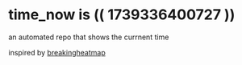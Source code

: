 # time_now is (( 1739336400727 ))

an automated repo that shows the currnent time

inspired by [breakingheatmap](https://github.com/breakingheatmap/breakingheatmap)